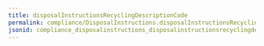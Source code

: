 ```yaml
---
title: disposalInstructionsRecyclingDescriptionCode
permalink: compliance/DisposalInstructions.disposalInstructionsRecyclingDescriptionCode.html
jsonid: compliance_disposalinstructions_disposalinstructionsrecyclingdescriptioncode
---
```

